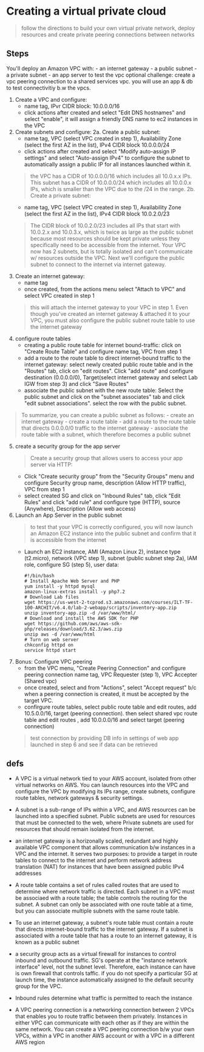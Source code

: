 # Creating a virtual private cloud
> follow the directions to build your own virtual private network, deploy resources and create private peering connections between networks

## Steps
You'll deploy an Amazon VPC with:
    - an internet gateway
    - a public subnet
    - a private subnet
    - an app server to test the vpc
optional challenge: create a vpc peering connection to a shared services vpc. you will use an app & db to test connectivitiy b.w the vpcs. 

1. Create a VPC and configure:
    - name tag, IPvr CIDR block: 10.0.0.0/16
    - click actions after created and select "Edit DNS hostnames" and select "enable", it will assign a friendly DNS name to ec2 instances in the VPC
2. Create subnets and configure:
2a. Create a public subnet:
    - name tag, VPC (select VPC created in step 1), Availability Zone (select the first AZ in the list), IPv4 CIDR block 10.0.0.0/24
    - click actions after created and select "Modify auto-assign IP settings" and select "Auto-assign IPv4" to configure the subnet to automatically assign a public IP for all instances launched within it.
    > the VPC has a CIDR of 10.0.0.0/16 which includes all 10.0.x.x IPs. This subnet has a CIDR of 10.0.0.0/24 which includes all 10.0.0.x IPs, which is smaller than the VPC due to the /24 in the range.
2b. Create a private subnet:
    - name tag, VPC (select VPC created in step 1), Availability Zone (select the first AZ in the list), IPv4 CIDR block 10.0.2.0/23
    > The CIDR block of 10.0.2.0/23 includes all IPs that start with 10.0.2.x and 10.0.3.x, which is twice as large as the public subnet because most resources should be kept private unless they specifically need to be accessible from the internet.
Your VPC now has 2 subnets, but is totally isolated and can't communicate w/ resources outside the VPC. Next we'll configure the public subnet to connect to the internet via internet gateway.
3. Create an internet gateway:
    - name tag
    - once created, from the actions menu select "Attach to VPC" and select VPC created in step 1
    > this will attach the internet gateway to your VPC in step 1. Even though you've created an internet gateway & attached it to your VPC, you must also configure the public subnet route table to use the internet gateway
4. configure route tables 
    - creating a public route table for internet bound-traffic: click on "Create Route Table" and configure name tag, VPC from step 1
    - add a route to the route table to direct internet-bound traffic to the internet gateway: select newly created public route table and in the "Routes" tab, click on "edit routes". Click "add route" and configure destination (0.0.0.0/0), Target(select internet gateway and select Lab IGW from step 3) and click "Save Routes"
    - associate the public subnet with the new route table: Select the public subnet and click on the "subnet associates" tab and click "edit subnet associations". select the row with the public subnet.
> To summarize, you can create a public subnet as follows:
    - create an internet gateway
    - create a route table
    - add a route to the route table that directs 0.0.0.0/0 traffic to the internet gateway
    - associate the route table with a subnet, which therefore becomes a public subnet
5. create a security group for the app server
    > Create a security group that allows users to access your app server via HTTP:
    - Click "Create security group" from the "Security Groups" menu and configure Security group name, description (Allow HTTP traffic), VPC from step 1
    - select created SG and click on "Inbound Rules" tab, click "Edit Rules" and click "add rule" and configure type (HTTP), source (Anywhere), Description (Allow web access)
6. Launch an App Server in the public subnet
    > to test that your VPC is correctly configured, you will now launch an Amazon EC2 instance into the public subnet and confirm that it is accessible from the internet
    - Launch an EC2 instance, AMI (Amazon Linux 2), instance type (t2.micro), network (VPC step 1), subnet (public subnet step 2a), IAM role, configure SG (step 5), user data: 
        ```
        #!/bin/bash
        # Install Apache Web Server and PHP
        yum install -y httpd mysql
        amazon-linux-extras install -y php7.2
        # Download Lab files
        wget https://us-west-2-tcprod.s3.amazonaws.com/courses/ILT-TF-100-ARCHIT/v6.4.0/lab-2-webapp/scripts/inventory-app.zip
        unzip inventory-app.zip -d /var/www/html/
        # Download and install the AWS SDK for PHP
        wget https://github.com/aws/aws-sdk-php/releases/download/3.62.3/aws.zip
        unzip aws -d /var/www/html
        # Turn on web server
        chkconfig httpd on
        service httpd start
        ```
7. Bonus: Configure VPC peering
    - from the VPC menu, "Create Peering Connection" and configure peering connection name tag, VPC Requester (step 1), VPC Accepter (Shared vpc)
    - once created, select and from "Actions", select "Accept request" b/c when a peering connection is created, it must be accepted by the target VPC.
    - confirgure route tables, select public route table and edit routes, add 10.5.0.0/16, target (peering connection). then select shared vpc route table and edit routes , add 10.0.0.0/16 and select target (peering connection)
    > test connection by providing DB info in settings of web app launched in step 6 and see if data can be retrieved
## defs
- A VPC is a virtual network tied to your AWS account, isolated from other virtual networks on AWS. You can launch resources into the VPC and configure the VPC by modifying its IPs range, create subnets, configure route tables, network gateways & security settings.

- A subnet is a sub-range of IPs within a VPC, and AWS resources can be launched into a specified subnet. Public subnets are used for resources that must be connected to the web, where Private subnets are used for resources that should remain isolated from the internet.

- an internet gateway is a horizonally scaled, redundant and highly available VPC component that allows communication b/w instances in a VPC and the internet. It serves two purposes: to provide a target in route tables to connect to the internet and perform network address translation (NAT) for instances that have been assigned public IPv4 addresses

- A route table contains a set of rules called routes that are used to determine where network traffic is directed. Each subnet in a VPC must be associaed with a route table; the table controls the routing for the subnet. A subnet can only be associated with one route table at a time, but you can associate multiple subnets with the same route table. 

- To use an internet gateway, a subnet's route table must contain a route that directs internet-bound traffic to the internet gateway. If a subnet is associated with a route table that has a route to an internet gateway, it is known as a public subnet

- a security group acts as a virtual firewall for instances to control inbound and outbound traffic. SG's operate at the "instance network interface" level, not the subnet level. Therefore, each instance can have is own firewall that controls taffic. if you do not specify a particular SG at launch time, the instance automatically assigned to the default security group for the VPC. 

- Inbound rules determine what traffic is permitted to reach the instance

- A VPC peering connection is a networking connection between 2 VPCs that enables you to route traffic between them privately. Instances in either VPC can communicate with each other as if they are within the same network. You can create a VPC peering connection b/w your own VPCs, within a VPC in another AWS account or with a VPC in a different AWS region